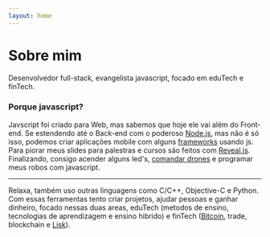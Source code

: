 ```yaml
---
layout: home
---
```

# Sobre mim

Desenvolvedor full-stack, evangelista javascript, focado em eduTech e finTech.

### Porque javascript?

Javscript foi criado para Web, mas sabemos que hoje ele vai além do Front-end. Se estendendo até o Back-end com o poderoso [Node.js](https://nodejs.org/en/), mas não é só isso, podemos criar aplicações mobile com alguns [frameworks](http://ionicframework.com/) usando js. Para piorar meus slides para palestras e cursos são feitos com [Reveal.js](http://lab.hakim.se/reveal-js/). Finalizando, consigo acender alguns led's, [comandar drones](http://www.dailymail.co.uk/sciencetech/article-2400958/Hacker-pilots-drone-Google-Glass-using-just-head-movements.html) e programar meus robos com javascript.

---

Relaxa, também uso outras linguagens como C/C++, Objective-C e Python.
Com essas ferramentas tento criar projetos, ajudar pessoas e ganhar dinheiro, focado nessas duas areas, eduTech (metodos de ensino, tecnologias de aprendizagem e ensino hibrido) e finTech ([Bitcoin](https://bitcoin.org/pt_BR/), trade, blockchain e [Lisk](https://lisk.io/)).